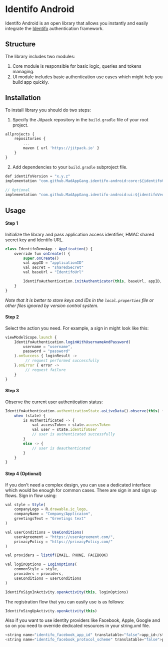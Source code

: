 # Identifo Android
Identifo Android is an open library that allows you instantly and easily integrate the [Identifo](https://github.com/MadAppGang/identifo) authentication framework.

## Structure
The library includes two modules:
1. Core module is responsible for basic logic, queries and tokens managing.
2. UI module includes basic authentication use cases which might help you build app quickly.

## Installation
To install library you should do two steps:
1. Specify the Jitpack repository in the `build.gradle` file of your root project.
```javascript
allprojects {
    repositories {
	    ...
		maven { url 'https://jitpack.io' }
    }
}
```
2. Add dependencies to your `build.gradle` subproject file.
```javascript
def identifoVersion = "x.y.z"
implementation "com.github.MadAppGang.identifo-android:core:${identifoVersion}"
    
// Optional 
implementation "com.github.MadAppGang.identifo-android:ui:${identifoVersion}"
```

## Usage
#### Step 1
Initialize the library and pass application access identifier, HMAC shared secret key and Identifo URL.
```javascript
class IdentifoDemoApp : Application() {
    override fun onCreate() {
        super.onCreate()
        val appID = "applicationID"
        val secret = "sharedSecret"
        val baseUrl = "IdentifoUrl"

        IdentifoAuthentication.initAuthenticator(this, baseUrl, appID, secret)
    }
}
```
*Note that it is better to store keys and IDs in the `local.properties` file or other files ignored by version control system.*
#### Step 2
Select the action you need. For example, a sign in might look like this:
```javascript
viewModelScope.launch {
    IdentifoAuthentication.loginWithUsernameAndPassword(
        username = "username",
        password = "password"
    ).onSuccess { loginResult ->
         // request performed successfully
    }.onError { error ->
         // request failure
    }
}
```
#### Step 3
Observe the current user authentication status: 
```javascript
IdentifoAuthentication.authenticationState.asLiveData().observe(this) { state ->
    when (state) {
        is Authentificated -> {
            val accessToken = state.accessToken
            val user = state.identifoUser
            // user is authenticated successfully
        }
        else -> {
            // user is deauthenticated
        }
    }
}
```

#### Step 4 (Optional)
If you don't need a complex design, you can use a dedicated interface which would be enough for common cases. There are sign in and sign up flows.
Sign in flow using:
```javascript
val style = Style(
    companyLogo = R.drawable.ic_logo,
    companyName = "Company/Applicaion",
    greetingsText = "Greetings text"
)

val userConditions = UseConditions(
    userAgreement = "https://userAgreement.com/",
    privacyPolicy = "https://privacyPolicy.com/"
)

val providers = listOf(EMAIL, PHONE, FACEBOOK)

val loginOptions = LoginOptions(
    commonStyle = style,
    providers = providers,
    useConditions = userConditions
)

IdentifoSignInActivity.openActivity(this, loginOptions)
```
The registration flow that you can easily use is as follows:
```javascript
IdentifoSingUpActivity.openActivity(this)
```
Also if you want to use identity providers like Facebook, Apple, Google and so on you need to override dedicated resources in your string.xml file.
```javascript
<string name="identifo_facebook_app_id" translatable="false">app_id</string>
<string name="identifo_facebook_protocol_scheme" translatable="false">protocol_schema</string>
```
